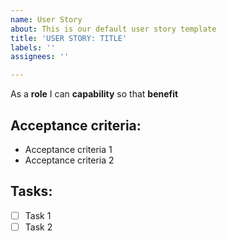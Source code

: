 ```yaml
---
name: User Story
about: This is our default user story template
title: 'USER STORY: TITLE'
labels: ''
assignees: ''

---
```


As a **role** I can **capability** so that **benefit**
## Acceptance criteria:
 * Acceptance criteria 1
 * Acceptance criteria 2
 ## Tasks:
- [ ] Task 1
- [ ] Task 2
